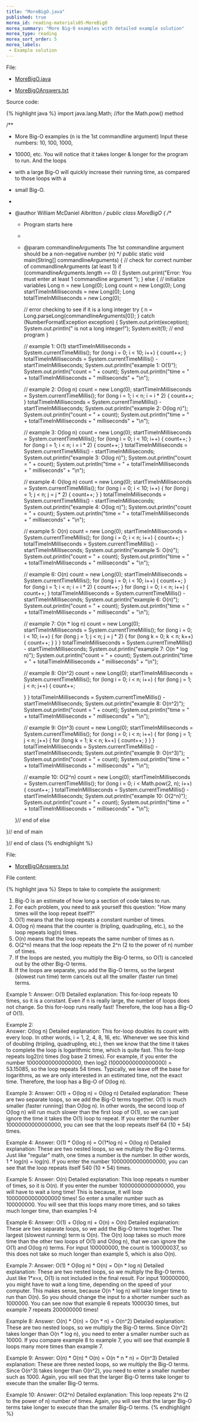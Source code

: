 ```yaml
---
title: "MoreBigO.java"
published: true
morea_id: reading-materials05-MoreBigO
morea_summary: "More Big-O examples with detailed example solution"
morea_type: reading
morea_sort_order: 5
morea_labels:
 - Example solution
---
```


File:
  
  * [MoreBigO.java](../examples/MoreBigO.java)
  
  * [MoreBigOAnswers.txt](../examples/MoreBigOAnswers.txt)

Source code:

{% highlight java %}
import java.lang.Math; //for the Math.pow() method

/**
 * More Big-O examples (n is the 1st commandline argument) Input these numbers: 10, 100, 1000,
 * 10000, etc. You will notice that it takes longer & longer for the program to run. And the loops
 * with a large Big-O will quickly increase their running time, as compared to those loops with a
 * small Big-O.
 * 
 * @author William McDaniel Albritton
 */
public class MoreBigO {
  /**
   * Program starts here
   * 
   * @param commandlineArguments The 1st commandline argument should be a non-negative number (n)
   */
  public static void main(String[] commandlineArguments) {
    // check for correct number of commandlineArguments (at least 1)
    if (commandlineArguments.length == 0) {
      System.out.print("Error: You must enter at least 1 commandline argument ");
    }
    else {
      // initialize variables
      Long n = new Long(0);
      Long count = new Long(0);
      Long startTimeInMilliseconds = new Long(0);
      Long totalTimeInMilliseconds = new Long(0);

      // error checking to see if it is a long integer
      try {
        n = Long.parseLong(commandlineArguments[0]);
      }
      catch (NumberFormatException exception) {
        System.out.print(exception);
        System.out.println(" is not a long integer!");
        System.exit(1); // end program
      }

      // example 1: O(1)
      startTimeInMilliseconds = System.currentTimeMillis();
      for (long i = 0; i < 10; i++) {
        count++;
      }
      totalTimeInMilliseconds = System.currentTimeMillis() - startTimeInMilliseconds;
      System.out.println("example 1: O(1)");
      System.out.println("count = " + count);
      System.out.println("time = " + totalTimeInMilliseconds + " milliseconds" + "\n");

      // example 2: O(log n)
      count = new Long(0);
      startTimeInMilliseconds = System.currentTimeMillis();
      for (long i = 1; i < n; i = i * 2) {
        count++;
      }
      totalTimeInMilliseconds = System.currentTimeMillis() - startTimeInMilliseconds;
      System.out.println("example 2: O(log n)");
      System.out.println("count = " + count);
      System.out.println("time = " + totalTimeInMilliseconds + " milliseconds" + "\n");

      // example 3: O(log n)
      count = new Long(0);
      startTimeInMilliseconds = System.currentTimeMillis();
      for (long i = 0; i < 10; i++) {
        count++;
      }
      for (long i = 1; i < n; i = i * 2) {
        count++;
      }
      totalTimeInMilliseconds = System.currentTimeMillis() - startTimeInMilliseconds;
      System.out.println("example 3: O(log n)");
      System.out.println("count = " + count);
      System.out.println("time = " + totalTimeInMilliseconds + " milliseconds" + "\n");

      // example 4: O(log n)
      count = new Long(0);
      startTimeInMilliseconds = System.currentTimeMillis();
      for (long i = 0; i < 10; i++) {
        for (long j = 1; j < n; j = j * 2) {
          count++;
        }
      }
      totalTimeInMilliseconds = System.currentTimeMillis() - startTimeInMilliseconds;
      System.out.println("example 4: O(log n)");
      System.out.println("count = " + count);
      System.out.println("time = " + totalTimeInMilliseconds + " milliseconds" + "\n");

      // example 5: O(n)
      count = new Long(0);
      startTimeInMilliseconds = System.currentTimeMillis();
      for (long i = 0; i < n; i++) {
        count++;
      }
      totalTimeInMilliseconds = System.currentTimeMillis() - startTimeInMilliseconds;
      System.out.println("example 5: O(n)");
      System.out.println("count = " + count);
      System.out.println("time = " + totalTimeInMilliseconds + " milliseconds" + "\n");

      // example 6: O(n)
      count = new Long(0);
      startTimeInMilliseconds = System.currentTimeMillis();
      for (long i = 0; i < 10; i++) {
        count++;
      }
      for (long i = 1; i < n; i = i * 2) {
        count++;
      }
      for (long i = 0; i < n; i++) {
        count++;
      }
      totalTimeInMilliseconds = System.currentTimeMillis() - startTimeInMilliseconds;
      System.out.println("example 6: O(n)");
      System.out.println("count = " + count);
      System.out.println("time = " + totalTimeInMilliseconds + " milliseconds" + "\n");

      // example 7: O(n * log n)
      count = new Long(0);
      startTimeInMilliseconds = System.currentTimeMillis();
      for (long i = 0; i < 10; i++) {
        for (long j = 1; j < n; j = j * 2) {
          for (long k = 0; k < n; k++) {
            count++;
          }
        }
      }
      totalTimeInMilliseconds = System.currentTimeMillis() - startTimeInMilliseconds;
      System.out.println("example 7: O(n * log n)");
      System.out.println("count = " + count);
      System.out.println("time = " + totalTimeInMilliseconds + " milliseconds" + "\n");

      // example 8: O(n^2)
      count = new Long(0);
      startTimeInMilliseconds = System.currentTimeMillis();
      for (long i = 0; i < n; i++) {
        for (long j = 1; j < n; j++) {
          count++;

        }
      }
      totalTimeInMilliseconds = System.currentTimeMillis() - startTimeInMilliseconds;
      System.out.println("example 8: O(n^2)");
      System.out.println("count = " + count);
      System.out.println("time = " + totalTimeInMilliseconds + " milliseconds" + "\n");

      // example 9: O(n^3)
      count = new Long(0);
      startTimeInMilliseconds = System.currentTimeMillis();
      for (long i = 0; i < n; i++) {
        for (long j = 1; j < n; j++) {
          for (long k = 1; k < n; k++) {
            count++;
          }
        }
      }
      totalTimeInMilliseconds = System.currentTimeMillis() - startTimeInMilliseconds;
      System.out.println("example 9: O(n^3)");
      System.out.println("count = " + count);
      System.out.println("time = " + totalTimeInMilliseconds + " milliseconds" + "\n");

      // example 10: O(2^n)
      count = new Long(0);
      startTimeInMilliseconds = System.currentTimeMillis();
      for (long i = 0; i < Math.pow(2, n); i++) {
        count++;
      }
      totalTimeInMilliseconds = System.currentTimeMillis() - startTimeInMilliseconds;
      System.out.println("example 10: O(2^n)");
      System.out.println("count = " + count);
      System.out.println("time = " + totalTimeInMilliseconds + " milliseconds" + "\n");

    }// end of else

  }// end of main

}// end of class
{% endhighlight %}

File:

  * [MoreBigOAnswers.txt](../examples/MoreBigOAnswers.txt)

File content:

{% highlight java %}
Steps to take to complete the assignment: 
1. Big-O is an estimate of how long a section of code takes to run. 
2. For each problem, you need to ask yourself this question: "How many times will the loop repeat itself?"
3. O(1) means that the loop repeats a constant number of times. 
4. O(log n) means that the counter is (tripling, quadrupling, etc.), so the loop repeats log(n) times.
5. O(n) means that the loop repeats the same number of times as n.
6. O(2^n) means that the loop repeats the 2^n (2 to the power of n) number of times. 
7. If the loops are nested, you multiply the Big-O terms, so O(1) is canceled out by the other Big-O terms. 
8. If the loops are separate, you add the Big-O terms, so the largest (slowest run time) term cancels out 
   all the smaller (faster run time) terms. 
 

Example 1: 
Answer: O(1)
Detailed explanation: 
This for-loop repeats 10 times, so it is a constant. 
Even if n is really large, the number of loops does not change.
So this for-loop runs really fast!
Therefore, the loop has a Big-O of O(1).
 
Example 2:  
Answer: O(log n)
Detailed explanation: 
This for-loop doubles its count with every loop. In other words, i = 1, 2, 4, 8, 16, etc. 
Whenever we see this kind of doubling (tripling, quadrupling, etc.), 
then we know that the time it takes to complete the loop is logarithmic time, 
which is quite fast. This for-loop repeats log2(n) times (log base 2 times).
For example, if you enter the number 10000000000000000, then log2 (10000000000000000) = 53.15085, 
so the loop repeats 54 times.
Typically, we leave off the base for logarithms, as we are only interested in an estimated time, not the exact time.
Therefore, the loop has a Big-O of O(log n). 

Example 3: 
Answer: O(1) + O(log n) = O(log n) 
Detailed explanation: 
These are two separate loops, so we add the Big-O terms together.
O(1) is much smaller (faster running) than O(log n). 
In other words, the second loop of O(log n) will run much slower than the first loop of O(1), 
so we can just ignore the time it takes the O(1) loop to repeat.
If you enter the number 10000000000000000, you can see that the loop repeats itself 64 (10 + 54) times.

Example 4: 
Answer: O(1) * O(log n) = O(1*log n) = O(log n)
Detailed explanation: 
These are two nested loops, so we multiply the Big-O terms.
Just like "regular" math, one times a number is the number.
In other words, 1 * log(n) = log(n). 
If you enter the number 10000000000000000, you can see that the loop repeats itself 540 (10 * 54) times.

Example 5: 
Answer: O(n)
Detailed explanation: 
This loop repeats n number of times, so it is O(n). 
If you enter the number 10000000000000000, you will have to wait a long time! This is because, 
it will loop 10000000000000000 times! 
So enter a smaller number such as 100000000. You will see that this loops many more times, 
and so takes much longer time, than examples 1-4
 
Example 6: 
Answer: O(1) + O(log n) + O(n) = O(n)
Detailed explanation: 
These are two separate loops, so we add the Big-O terms together.
The largest (slowest running) term is O(n).
The O(n) loop takes so much more time than the other two loops of O(1) and O(log n), 
that we can ignore the O(1) and O(log n) terms.
For input 100000000, the count is 100000037, so this does not take so much longer than example 5, 
which is also O(n).

Example 7: 
Answer: O(1) * O(log n) * O(n) = O(n * log n)
Detailed explanation: 
These are two nested loops, so we multiply the Big-O terms.
Just like 1*x=x, O(1) is not included in the final result.
For input 100000000, you might have to wait a long time, depending on the speed of your computer. 
This makes sense, because O(n * log n) will take longer time to run than O(n).
So you should change the input to a shorter number such as 1000000.
You can see now that example 6 repeats 1000030 times, but example 7 repeats 200000000 times! 

Example 8: 
Answer: O(n) * O(n) = O(n * n) = O(n^2)
Detailed explanation: 
These are two nested loops, so we multiply the Big-O terms.
Since O(n^2) takes longer than O(n * log n), you need to enter a smaller number such as 10000.
If you compare example 8 to example 7, you will see that example 8 loops many more times than example 7.

Example 9: 
Answer: O(n) * O(n) * O(n) = O(n * n * n) = O(n^3)
Detailed explanation: 
These are three nested loops, so we multiply the Big-O terms.
Since O(n^3) takes longer than O(n^2), you need to enter a smaller number such as 1000.
Again, you will see that the larger Big-O terms take longer to execute than the smaller Big-O terms.

Example 10: 
Answer: O(2^n) 
Detailed explanation: 
This loop repeats 2^n (2 to the power of n) number of times.
Again, you will see that the larger Big-O terms take longer to execute than the smaller Big-O terms.
{% endhighlight %}

